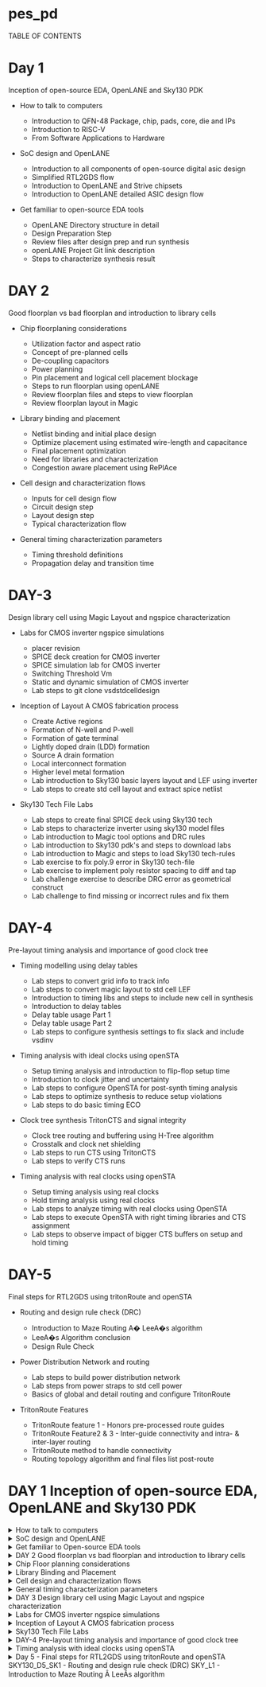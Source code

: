 # pes_pd

 <summary>TABLE OF CONTENTS </summary>

# Day 1
Inception of open-source EDA, OpenLANE and Sky130 PDK

+ How to talk to computers
  
  + Introduction to QFN-48 Package, chip, pads, core, die and IPs
  + Introduction to RISC-V
  + From Software Applications to Hardware
    
+ SoC design and OpenLANE
  
   + Introduction to all components of open-source digital asic design
   + Simplified RTL2GDS flow
   + Introduction to OpenLANE and Strive chipsets
   + Introduction to OpenLANE detailed ASIC design flow
     
+ Get familiar to open-source EDA tools
  
   + OpenLANE Directory structure in detail
   + Design Preparation Step
   + Review files after design prep and run synthesis
   + openLANE Project Git link description
   + Steps to characterize synthesis result

# DAY 2
Good floorplan vs bad floorplan and introduction to library cells

+ Chip floorplaning considerations
  
    + Utilization factor and aspect ratio
    + Concept of pre-planned cells
    + De-coupling capacitors
    + Power planning
    + Pin placement and logical cell placement blockage
    + Steps to run floorplan using openLANE
    + Review floorplan files and steps to view floorplan
    + Review floorplan layout in Magic
      
+ Library binding and placement
  
    + Netlist binding and initial place design
    + Optimize placement using estimated wire-length and capacitance
    + Final placement optimization
    + Need for libraries and characterization
    + Congestion aware placement using RePlAce

+ Cell design and characterization flows
  
    + Inputs for cell design flow
    + Circuit design step
    + Layout design step
    + Typical characterization flow
   
+ General timing characterization parameters
  
    + Timing threshold definitions
    + Propagation delay and transition time
   
# DAY-3
 Design library cell using Magic Layout and ngspice characterization

  + Labs for CMOS inverter ngspice simulations
    
     + placer revision
     + SPICE deck creation for CMOS inverter
     + SPICE simulation lab for CMOS inverter
     + Switching Threshold Vm
     + Static and dynamic simulation of CMOS inverter
     + Lab steps to git clone vsdstdcelldesign
     
+ Inception of Layout A CMOS fabrication process
  
     + Create Active regions
     + Formation of N-well and P-well
     + Formation of gate terminal
     + Lightly doped drain (LDD) formation
     + Source A drain formation
     + Local interconnect formation
     + Higher level metal formation
     + Lab introduction to Sky130 basic layers layout and LEF using inverter
     + Lab steps to create std cell layout and extract spice netlist
      
+ Sky130 Tech File Labs
     
    + Lab steps to create final SPICE deck using Sky130 tech
    + Lab steps to characterize inverter using sky130 model files
    + Lab introduction to Magic tool options and DRC rules
    + Lab introduction to Sky130 pdk's and steps to download labs
    + Lab introduction to Magic and steps to load Sky130 tech-rules
    + Lab exercise to fix poly.9 error in Sky130 tech-file
    + Lab exercise to implement poly resistor spacing to diff and tap
    + Lab challenge exercise to describe DRC error as geometrical construct
    + Lab challenge to find missing or incorrect rules and fix them

# DAY-4
 Pre-layout timing analysis and importance of good clock tree

+ Timing modelling using delay tables
  
    + Lab steps to convert grid info to track info
    + Lab steps to convert magic layout to std cell LEF
    + Introduction to timing libs and steps to include new cell in synthesis
    + Introduction to delay tables
    + Delay table usage Part 1
    + Delay table usage Part 2
    + Lab steps to configure synthesis settings to fix slack and include vsdinv
      
+ Timing analysis with ideal clocks using openSTA
  
    + Setup timing analysis and introduction to flip-flop setup time
    + Introduction to clock jitter and uncertainty
    + Lab steps to configure OpenSTA for post-synth timing analysis
    + Lab steps to optimize synthesis to reduce setup violations
    + Lab steps to do basic timing ECO

+ Clock tree synthesis TritonCTS and signal integrity
      
    + Clock tree routing and buffering using H-Tree algorithm
    + Crosstalk and clock net shielding
    + Lab steps to run CTS using TritonCTS
    + Lab steps to verify CTS runs

 + Timing analysis with real clocks using openSTA
   
    + Setup timing analysis using real clocks
    + Hold timing analysis using real clocks
    + Lab steps to analyze timing with real clocks using OpenSTA
    + Lab steps to execute OpenSTA with right timing libraries and CTS assignment
    + Lab steps to observe impact of bigger CTS buffers on setup and hold timing

# DAY-5
 Final steps for RTL2GDS using tritonRoute and openSTA

+ Routing and design rule check (DRC)
  
    + Introduction to Maze Routing A� LeeA�s algorithm
    + LeeA�s Algorithm conclusion
    + Design Rule Check
      
+ Power Distribution Network and routing
  
    + Lab steps to build power distribution network
    + Lab steps from power straps to std cell power
    + Basics of global and detail routing and configure TritonRoute
      
+ TritonRoute Features

    + TritonRoute feature 1 - Honors pre-processed route guides
    + TritonRoute Feature2 & 3 - Inter-guide connectivity and intra- & inter-layer routing
    + TritonRoute method to handle connectivity
    + Routing topology algorithm and final files list post-route

# DAY 1  Inception of open-source EDA, OpenLANE and Sky130 PDK

</details><details>
<summary> How to talk to computers </summary>
 

Introduction to QFN-48 package,Chips,Pads,Core,Die,and IP's

Here we are taking aurdino board, we are discussing about the circled chip in the below picture
   ![image](https://github.com/pavithra7369/pes_pd/assets/143084423/eb1d857d-55ba-43ca-9dff-0ac52a8c3ff4)
   > Block diagram of aurdino board
   ![image](https://github.com/pavithra7369/pes_pd/assets/143084423/cea47917-f860-4539-ba2a-fd8b8273ce09)
  >  Te chip design of package QFN-48(Quad flat No-leads) is shown below
   ![image](https://github.com/pavithra7369/pes_pd/assets/143084423/75264392-6050-4707-8999-2ab890f94965)

  > Wire bounds are used to connect the pins to the boundaries of chip,this is how transfer signals from outside world enter into the interior of chip.

  ![image](https://github.com/pavithra7369/pes_pd/assets/143084423/667b709c-0df0-4346-bf56-a8f8e004e14b)

> Pads -> We can send signals from pins through pads(signals enter and leave the chip through pads)

> core -> Core of chip is where digital logic placed

> Die -> A die is a small block of semiconducting material on which a given functional circuit is fabricated.

![image](https://github.com/pavithra7369/pes_pd/assets/143084423/8797d493-9a38-4ded-ad16-867492954c9a)

In this course we are dealing with RISC-V SOC

![image](https://github.com/pavithra7369/pes_pd/assets/143084423/7be844a6-4669-49cc-a547-ea270174b0af)

+ DAC,PLL,SRAM,ADC combined form *Foundry IP's*
+ Foundry is a place where chips get manufactured
+ IP's stands for Intelluctual property ,they are called intelluctual,since some amount of intellligence is required.
+ Foundry is the one we need to communicate with,to communicate with foundry there are soome interface files which foundry gives to us.

Introduction to RISC 

>  Implement RICS-V Specifications using some RTL,RTL used here is picorv32 cpu core and then from RTL to layout standard RTL-GDS flow.
> >RISC-V architecture->RTL->Layout

![image](https://github.com/pavithra7369/pes_pd/assets/143084423/ed42f718-c358-44e4-8cb1-e72528ee48a4)


 From Software Applications to Hardware
How does different apps run on the chip?
+ The application software enters the system software, the system software contains OS,Compiler & Assembler.
![image](https://github.com/pavithra7369/pes_pd/assets/143084423/72d02642-833c-4dff-a5d9-497fe4e68bd9)

+ The operating system(OS) performs the following functions :-Handle IO operation, Allocates memory, low level syetem functions
+ The compiler converts the c,c++ to *.exe file, the syntax off instructions depends on what kind of hardwaree is used(ex:-RISC V ,ARM)
+ The assembler takes the instructions and converts to machine level language.
+ the instructions after the compiler acts as an "Abstract interface" between the C language and the hardware, this Abstract interface is called as the *Instruction set architecture* or *Architecture of the computer*

![image](https://github.com/pavithra7369/pes_pd/assets/143084423/9c902fd3-8923-47d3-977c-60e4fb2baab4)

  + The output of Assembler,is binary,we need to implement this in hardware,that is where hadware description language and the RTL is getting synthesized 
    into netlist,and from this Synthesized Netlist to hardware is Physical design implementation of the Netlist. 
  ![image](https://github.com/pavithra7369/pes_pd/assets/143084423/6da1b319-be71-44c1-b37a-f71b14571a56)

</details> <details>
 
<summary> SoC design and OpenLANE </summary>

+ Introduction to all components of open source digital aasic design
 >  Application specific integrated circuit requires RTL designs,EDA tools and PDK data.

![image](https://github.com/pavithra7369/pes_pd/assets/143084423/db56038a-ec73-4da6-84fc-f8f4123dde72)

 + Examples of RTL designs available are librecores.org,opencores.org,github.com
 + Examples of some EDA tools available are openROAD,Qflow,spice,openLANE etc.
   
   ![image](https://github.com/pavithra7369/pes_pd/assets/143084423/c07c89e0-d530-4f53-9320-2a386dfb0a6c)

+ PDK's (process design kit)
  A process design kit (PDK) is a set of files used within the semiconductor industry to model a fabrication process for the design tools used to design 
 an integrated circuit. The PDK is created by the foundry defining a certain technology variation for their processes,
 PDK'S is collection of files for EDA tools used to design on IC(integraed circuits)
 PDK's acts as interface between FAB and designers.
 The first open source PDK is skywater,it was released in june 30 2020.

+ ASIC Design flow-> objective of ASIC flow is to take design from register tranfer level(RTL) all the way down to GDSII(format used for final layout)

+ Simplified RTL to GDSII flow
  
  ![image](https://github.com/pavithra7369/pes_pd/assets/143084423/ca2b811c-7c68-4706-a7a5-b5a6f61732e2)
  1) Synthesis
    + Design is illustrated in circuits made out of components in standard cell libraries
      ![image](https://github.com/pavithra7369/pes_pd/assets/143084423/cc493485-09ef-48af-9434-da53138fcb74)

    + Result is circuit described in HDL and usually referred to as gate level netlist.
    + each cell has different views/models
        + electrical ,HDL,SPICE
        + Layout (abstract and detailed)

  2) Floor and power planning
  ![image](https://github.com/pavithra7369/pes_pd/assets/143084423/5e32f4ee-eb7c-4711-a3fe-44353a0ed2b6)

  3) Placement
     + Usually placement is done in two steps-> global,detailed
     + Global placements tries to find optimal postions for cells such positions are not nessecerily legal so cells may overlap or Go off Rows
     + In deltailed placement positions are alterred
       ![image](https://github.com/pavithra7369/pes_pd/assets/143084423/64b875cd-5f57-485f-a8d6-4b8583daa872)

  4) Clock tree synthesis(CTS)
    +CTS delivers clock to all the sequential elements,within a minimum clock skew and in good shape(usually H OR X)
   ![image](https://github.com/pavithra7369/pes_pd/assets/143084423/06738668-9b95-41e8-afe1-d7fcc02a95cb)

   5) Routing
      ![image](https://github.com/pavithra7369/pes_pd/assets/143084423/50f6bf17-0170-477a-8349-36439e3bcc05)

     + Implement the interconnect using available metal layers
     + metal tracks form a huge grid
     + divide and conquer
        + global routing-> Generates routing guides
        + detailed routing->Uses of routing guides to implement the actual wiring

  6) Sign off
     ![image](https://github.com/pavithra7369/pes_pd/assets/143084423/d6d20977-8cac-4c50-8fdc-d6eafbeae9b9)
     
     + Physical verification and Timing verifaction
     + physical verification includes DRC(Design rule checking),layout vsschematc(LVS)
     + Timing verification includes static timing analysis(STA0)


## Intoduction to openLANE and Strives chipsets
  + What is openLANE?
   OpenLane is an automated RTL to GDSII flow based on several components including OpenROAD, Yosys, Magic, Netgen and custom methodology scripts for 
   design exploration and optimization.
  + strive is a family of open everything SOC's->open EDA,PDK's,RTL
    ![image](https://github.com/pavithra7369/pes_pd/assets/143084423/ef4f24db-0820-45d3-aaf3-caa547d9c3ee)

  + Main goal is to produce GDSII with no human intervention (no-human-in-the-loop),no LVS violations, no DRC violation.
  + OpenLANE can be used to harden macros and chips.
  + openLANE has 2 modes of operation->autonomous or interactive
  + openLANE has design space exploration
  + openLANE comes with large number of design examples,there are 43 with best configurations

 ## Introduction to OpenLANE detailed ASIC design flow
 ![image](https://github.com/pavithra7369/pes_pd/assets/143084423/76821ce9-9c34-4b43-a807-4c23cd9e18fc)
   + Starts at design RTL ends at final layout in GDSII
   + Synth Exploration utility can used to generate a report that shows about the design delay and area is effected by the Synthesis Strategy and based on 
     this exploration we can pick the best strategy
     ![image](https://github.com/pavithra7369/pes_pd/assets/143084423/37c98d05-11cd-43b5-869b-7d721edeb3a1)

   + Design exploration is used to switch design configurations for findinng the best configurations
     ![image](https://github.com/pavithra7369/pes_pd/assets/143084423/53636773-7040-4ac2-a625-aaaff452d49c)

   + The design Exploration is also used for Regression testing(CI)
      ![image](https://github.com/pavithra7369/pes_pd/assets/143084423/9259922e-4869-4c27-bca4-5c0d294785ab)
   + After regression testing, DFT(design for test) is performed
     ![image](https://github.com/pavithra7369/pes_pd/assets/143084423/c3d348d0-7e49-4c74-bbb8-0e69850d56fc)
   + Physical implementation-> It is also called automated PnR(place and route)
     ![image](https://github.com/pavithra7369/pes_pd/assets/143084423/4a6f12bb-61f1-4f92-aff1-d66509504b16)
   + After Physical implementation we Do LEC(Logic Equivalence Check) using Yosys.
     ![image](https://github.com/pavithra7369/pes_pd/assets/143084423/7ea6f90d-b963-4b1f-aab7-2b4b45403618)
   + The next step is Fake antenna diodes insertion or dealing with antenna rules violations
     ![image](https://github.com/pavithra7369/pes_pd/assets/143084423/ad794448-a510-490d-890a-6c7f9e547b3e)
     There are 2 solutions:-
     1)Briding->attaches a higher layer immediately , requires router awarness
     2)Add antenna diode cell to leak away charges , antenna diodess are provided by SCL
     There is a preventive approach , it is to add fake antenna diode next to every cell input after placement, run the antenna checker(magic),if the checker reports a violations on the cell input pin,replace the fake diode cell by a real one.
     
   + After this process we have the SIGN OFF which has the Static timing analysis,design rule checking and Layout vs schematic.
     ![image](https://github.com/pavithra7369/pes_pd/assets/143084423/7ff10e21-613c-412d-b260-4ad0e55d7324)
   + Physical verification DRC & LVS
     ![image](https://github.com/pavithra7369/pes_pd/assets/143084423/87d7eb75-aad0-449b-90d5-003b93e70d0d)

</details> <details>
<summary>
 Get familiar to Open-source EDA tools
</summary>
 
## OpenLANE Directory structure in detail
> openLANE is actually a flow that contains several EDA tools.
> cd->change directory
> ls->listing
> ltr->order
> la---help ->to know about a command
+ The PDK varient used here is skywater130nm
+ skywater130nm has two subdirectories
     + libs.ref (process specific)
     + libs.tech (specific to tool)
+ fd-> foundry name
+ sc->standard cell
+ hd->high density
  
  ![WhatsApp Image 2023-09-16 at 08 18 03](https://github.com/pavithra7369/pes_pd/assets/143084423/7e07ef89-7d10-48a0-a42b-52790e880cf6)
  
![image](https://github.com/pavithra7369/pes_pd/assets/143084423/fc807a12-3a37-49a3-84ef-6422049c16db)

## Design Preparation Step

+ Go to terminal
  
  > cd/desktop/works/tools/openlane_workshop__dir/openlane
  
  > docker
  
  > ./flow.tcl -interactive
  
  > package require openlane 0.9
  

![WhatsApp Image 2023-09-16 at 07 46 40](https://github.com/pavithra7369/pes_pd/assets/143084423/69cd4647-e7ca-4550-ab4d-745b420c16be)
![image](https://github.com/pavithra7369/pes_pd/assets/143084423/d73bb692-c00b-4352-9d28-c41d25d1eb51)
![image](https://github.com/pavithra7369/pes_pd/assets/143084423/a0af3f22-ef6b-40fe-841a-93436622167e)

## Review files after design and run synthesis

![image](https://github.com/pavithra7369/pes_pd/assets/143084423/97856699-ff57-49b7-b55c-4f70e39670ae)
![image](https://github.com/pavithra7369/pes_pd/assets/143084423/84c5f0c6-1fd9-4c5a-b44c-c2505007757b)

To calculate flop ratio
![WhatsApp Image 2023-09-16 at 08 49 39](https://github.com/pavithra7369/pes_pd/assets/143084423/b8d3a8a0-65be-4cca-a547-02cdc932ec83)
![WhatsApp Image 2023-09-16 at 08 49 50](https://github.com/pavithra7369/pes_pd/assets/143084423/578b7c4d-adb0-4395-9904-6dd2317b1f6b)
+ Divide 1634 by 17323
+ 17323 is the Number of cells
+ (1634/17323) ->0.094 This is the flop ratio 

 </details><details>
<summary>  DAY 2 Good floorplan vs bad floorplan and introduction to library cells </summary>

 </details><details>
<summary> Chip Floor planning considerations </summary>
  
  ## Utilization factor and aspect ratio
    
   + Define Width and height of core and die
     
 ![image](https://github.com/pavithra7369/pes_pd/assets/143084423/8262b5ed-03e8-430b-89ce-6fdd6afc0a9a)
 > Dimensions of chip depend on dimensions of logic gates and flip flops
 > Convert the symbols into physical dimension
 > A core is the section of the chip where the fundamental logic of design is pplaced
 > Die is a small semiconductor material speciment on which the fundamental circuit is fabricated.
 > Place all the logical cells inside the core, in this case the logical cells occupies the complete areea of core, so, 100% utilization

![image](https://github.com/pavithra7369/pes_pd/assets/143084423/d090f55b-7c7f-4487-829c-b40b07bcd14e)
> When utilization factor is 1, means that the core is completely occupied and we cannot add any more cells in the logic
> If utilization factor is not equal to "1" then we can add additional cells
  ![image](https://github.com/pavithra7369/pes_pd/assets/143084423/880ead6f-e749-4fab-b821-9836895f5c67)
> Aspect ratio is 1 for a sqaure chip,and for a rectangular hcip aspect tatio can be in decimal value.

  + Define locations of preplaced cells
    ![image](https://github.com/pavithra7369/pes_pd/assets/143084423/6b28ea4e-068b-44ac-855f-d23a703ced3f)
> In preplaced cells we can divide the logic gates into two blocks
> Both the blocks arre impplemented separately,by extending IO pins and then black box the blocks
> separate the black bosex as 2 different modules
> Advantage of this process is , if part of logic is used multiple times on a network,we need not implement multipple times, we can just black box 
 them,now these blocks can be connected multiple times into the netlist and can be used whenever required

![image](https://github.com/pavithra7369/pes_pd/assets/143084423/bfa748c5-7031-4afe-80e7-dec6a4b8d6f1)

> These IP's/blocks have user-defined locations and hence are placed in chip before automated placement-and-routing and are called pre placed cells.
> The llocaations of pre placed cells are not touched when we go on with the design cycle, so once the pre-placed cells are placed their locations can't 
 be moved in the completely design cycle,so locations of pre placed cells are should be very well defined
> Piece of macros that is used multiple times (we can implement memories once, then they are reused multiple times,so we need not implement in each and 
 every time)
  
   + De-coupling capacitors
     > we use decoupling capacitors,they are huge capacitors completely dilled with charge, when there is switching aactivity,decoupling  capacitors loses 
      some charge
     > It's decoupled from the main circuit
       ![image](https://github.com/pavithra7369/pes_pd/assets/143084423/2cfa7676-e3bb-4338-b5cf-4f26ac140f64)
     > This block will not miss any switching activity and cross talk


  + Power planning
    > Power planning during the Floorplanning phase is essential to lower noise in digital circuits attributed to voltage droop and ground bounce.
    > When a transition occurs on a net, charge associated with coupling capacitors may be dumped to ground. If there are not enough ground taps charge 
      will accumulate at the tap and the ground line will act like a large resistor, raising the ground voltage and lowering our noise margin.
![image](https://github.com/pavithra7369/pes_pd/assets/143084423/19b83ea7-1d76-4ee6-b03e-71e5aa0535db)

 + Pin Placement
     > After power planning the next step is pin placement, Input and Output pins are provided
     ![image](https://github.com/pavithra7369/pes_pd/assets/143084423/40e84154-703b-4ed5-ba78-227b49559ea9)

+ Logical cell placement blockage
  ![image](https://github.com/pavithra7369/pes_pd/assets/143084423/ae193a2c-09a1-4191-a469-a03f2308f1d5)
  > Now floorplan is ready forr placement and routing step

  ## Steps to run FLoorplan using OpenLANE
  After synnthesis, open terminal and run floorplan
  > cd floorplan
  ![WhatsApp Image 2023-09-16 at 13 35 35](https://github.com/pavithra7369/pes_pd/assets/143084423/b93e0714-5bdd-414b-9b05-4f9ae317c04e)
  
  ![WhatsApp Image 2023-09-16 at 13 39 53](https://github.com/pavithra7369/pes_pd/assets/143084423/6eadd80b-2848-4d29-8c8e-8e9325ef7cf1)
  
  ![image](https://github.com/pavithra7369/pes_pd/assets/143084423/498e7194-861d-45e5-8e51-2ff7742aa211)

 </details><details>
  <summary>Library Binding and Placement </summary>

 +  Placement and routing
    1) bind netlist withphysical cells
     > shape of the gates represent the functionality of the gates, inreality all gthe gates are represented as boxes
     > each components are given proper shape
     > library has all the  height,width,delay informations of a particular cell and the required conditions of the cell,libraries can be further divided 
      by shape/size and delay information.
     > Libraries also contain various flavour of a particular cell
   2) Placement
     > ![image](https://github.com/pavithra7369/pes_pd/assets/143084423/e73abb22-8e4d-425e-b4ac-9595773c60f7)
     > Pre placed cells are not to be affected and no cells should be placed in that area.
     > In the above picture we see that the FF1 and FF2 are pplaced accordingly, this causes huge length
  3) Optimize placement
     >  here we will estimate the capacitances, and wire length based on insert repearters
        ![image](https://github.com/pavithra7369/pes_pd/assets/143084423/6401b75f-6a2b-405e-b6a5-e07afdf62e49)
     > We have to maintain signal integrity, so we use repeators,which are buffers that will re-condition the  original signals make a new signal and 
      replicates the original signal.
     > There is loss of area despite maintainng signal integrity
     > Signal integrity needs to be maintained in all the cells
     > The distance between each cell is calculated by slew/ transition
     ![image](https://github.com/pavithra7369/pes_pd/assets/143084423/d5080495-b715-42de-92de-718afb6df1d2)
     > Logic is optimized based on placement conditions
 4) STA (static timing analysis
      
+  Library characterization and modelling
  Libraries provide standardized building blocks that enhance design productivity and reusability, while characterization provides the essential data 
  needed to accurately model and simulate the behavior of these components, ensuring that the final design meets its performance, power, and reliability 
  goals.

+ Congestion aware placement using RePlAce
   > Placement is of 2 tyoes detailed placement and global placement
   ![WhatsApp Image 2023-09-16 at 14 46 07](https://github.com/pavithra7369/pes_pd/assets/143084423/6363b009-3d30-46a2-a3ad-e9214e838f55)
   ![WhatsApp Image 2023-09-16 at 14 47 23](https://github.com/pavithra7369/pes_pd/assets/143084423/bd7f5dea-5380-45df-9beb-91a6509d32fd)
   ![WhatsApp Image 2023-09-16 at 14 47 45](https://github.com/pavithra7369/pes_pd/assets/143084423/448568a8-e305-4d3f-87c3-1b14854c956f)
  > on further zooming
   ![WhatsApp Image 2023-09-16 at 14 48 21](https://github.com/pavithra7369/pes_pd/assets/143084423/6d8a15d9-ca9b-40c9-8fa4-82376c049d13)

 </details><details>
 <summary> Cell design and characterization flows
 </summary>
  
  ##  Inputs for cell design flow
   > Standard cells are placed in library
   > one of the section stores all the stanadard cells
   > Library consists different cells of functionalaity, Vt ,size
  ![image](https://github.com/pavithra7369/pes_pd/assets/143084423/5f89ad19-bcee-4fd9-895d-02fd4496800d)

   > for example the IC design flow for inverters, is represented in the form of shape,timinng behaviour, power charcteristic and so on..
   > IC  design flow consists of inputs, design steps and outputs
   > Further inputs have PDK's
  ![image](https://github.com/pavithra7369/pes_pd/assets/143084423/65c77a4b-2825-4fa3-a7ab-774a70e82dc8)

  ## Circuit design steps
  > Here in the first step user design specifications are provided such as cell height,supply vltage,metal layer,pin location and so on.
  > In the design steps circuit design,layout design and characertization is present
![image](https://github.com/pavithra7369/pes_pd/assets/143084423/f0d57c35-1f87-489c-af1a-15428f1002e8)
  > In circuit design circuit is designed with user specifications
## Layout design steps
 > In layout specification we design the logic using PMOS and NMOS and then find the 
    Euler's path for both nmos network and pmos network
 > Based on Eulers path we draw sstick diagram.
  ![image](https://github.com/pavithra7369/pes_pd/assets/143084423/85140afc-2282-4261-a356-5935a7b42622)
 > The output of layout design will be GDSII, LEF(defines width and height of cell),extracted spice netlist (provides information of parasatic 
   capacitances and resistances)
>Characterization provides Timing,noise and power information

## Typical characterization flow
+ The characterization flow is as follows:-
  
 > Read in the model
 > Read the brhaviour of buffer
 > Recognize the behaviour of buffer
 > Read subcircuits of inveter
 > Attach necessary power source
 > Apply stimmulus
 > Provide necessary output capacitances
 > Provide necessary simulation command

+ The characterization flow is made into a configuration file to the characterization software called 'GUNA'
+ GUNA generates timing, noise, timing,power
+ Characterization is divided into
   > Timing characterization
   > Power characterization
   > Noise characterization 

</details> <details>
<summary> General timing characterization parameters</summary>

 ## General timing characterization parameters
 ![image](https://github.com/pavithra7369/pes_pd/assets/143084423/90bad427-7ed1-450f-8ed7-d70abfcabd04)

## Propagation Delay and Transition time

+ Propogation delay -> Propagation delay of a gate or cell is the time it takes for a signal at the input pin to affect the output signal at output pin. 
 For any gate propagation delay is measured between 50% of input transition to the corresponding 50% of output transition.
   > Propagation delay=time(out_fall_thr)-time(in_fall_thr)
   > Propagation delay=time(out_rise_thr)-time(in_rise_thr)
   > Negative delay is not expected , negative dlay indicates poor choice of threshold points.
+ Transition time -> Transition delay or slew is defined as the time taken by signal to rise from 10 %( 20%) to the 90 %( 80%) of its maximum value.
  > Rise time transition  = time(slew_high_rise_thr) - time (slew_low_rise_thr)
  > Fall  time transition  = time(slew_high_fall_thr) - time (slew_low_fall_thr)

# DAY3
</details><details>
<summary>DAY 3 Design library cell using Magic Layout and ngspice characterization</summary>

</details> <details>
<summary>Labs for CMOS inverter ngspice simulations</summary>

## Placer revision
> 4 Stratergies are supported by IO placer.
![image](https://github.com/pavithra7369/pes_pd/assets/143084423/4456ad1f-49bf-4b36-9b44-892bcffdee0f)
> we can change the floorplan

## SPICE deck creation for CMOS inverter
 + To simulate standard cells we need to create spice deck for complete netlist
  1) component connectivity
  2) component values
  3) Identify nodes
  4) Name nodes

+ Spice deck is shown in below picture
     ![image](https://github.com/pavithra7369/pes_pd/assets/143084423/c3ce06c5-435b-4960-9d65-8b1dbd2523fa)

 ## SPICE simulation lab for CMOS inverter
 ![image](https://github.com/pavithra7369/pes_pd/assets/143084423/6787d554-16c5-4f1d-b0f3-2cff3d0c24fa)

## Switching Threshold
> CMOS is robust device
![image](https://github.com/pavithra7369/pes_pd/assets/143084423/11104bbd-1569-4273-87ef-d4d80b40eac6)
+ switching threshold is a point wherre vin=vout
+ At the intersection both PMOS and NMOS are in saturation
  
![image](https://github.com/pavithra7369/pes_pd/assets/143084423/01e39412-2e3a-42d9-a3af-ad6c4c09d930)

![image](https://github.com/pavithra7369/pes_pd/assets/143084423/916d9dcb-e137-48ae-b276-fb25f60986a6)

## Static and dynamic simulation of CMOS inverter
> In dynamic simulation we provide pulse input and simulation is trasient analysis
 ![image](https://github.com/pavithra7369/pes_pd/assets/143084423/6e2374de-5f25-468e-b931-32a1599a0caf)

> Rise delay -> 1.1667277-1.0146
![image](https://github.com/pavithra7369/pes_pd/assets/143084423/de5904c9-1259-4e80-b7e8-922bfca93edc)

> fall delay -> 2.07653-2.00486 
![image](https://github.com/pavithra7369/pes_pd/assets/143084423/8dd1c6f2-b172-41e8-a919-496927c2fe46)

## Lab steps to git clone vsdstdcelldesign
Use the below url to clone
> https://github.com/nickson-jose/vsdstdcelldesign.git

> git glone https://github.com/nickson-jose/vsdstdcelldesign.git
Command
> magic -T sky130A.tech sky130_inv.mag &

> ![Screenshot 2023-09-16 173200](https://github.com/pavithra7369/pes_pd/assets/143084423/097eac3f-3a9e-47ba-b3d0-457fa228625e)

</details> <details>
<summary>Inception of Layout A CMOS fabrication process</summary>
 
## 16 Mask process
## Create Active regions
1) Selecting a substrate
 ![image](https://github.com/pavithra7369/pes_pd/assets/143084423/e2205b8d-657c-4ae5-aa98-343bb1e60ead)

2) Create active region for transistors
 ![image](https://github.com/pavithra7369/pes_pd/assets/143084423/af09f229-3476-478f-ac38-283511a141cb)
## Formation of N-well and P-well
3) N-well and P-well formation
   > N well is created for PMOS andd P well is created for NMOS
 ![image](https://github.com/pavithra7369/pes_pd/assets/143084423/594ed881-1269-4d7f-8fe3-547e9446490b)
## Formation of gate terminal
4) Formation of gate
  ![image](https://github.com/pavithra7369/pes_pd/assets/143084423/d590668e-9059-40e3-820a-ac27cbccdbbc)
## Lightly doped drain (LDD) formation
5)Lightly doped drain (LDD) formation
![image](https://github.com/pavithra7369/pes_pd/assets/143084423/258cd0d0-590a-4c77-8f1e-4b1d4f12c89e)
## Source and Drain formation
6) Source and drain formation
   ![image](https://github.com/pavithra7369/pes_pd/assets/143084423/675f3c09-3b76-403d-9a30-4ea762cde5a2)
## Local interconnect formation
7) Local interconnect formation
   ![image](https://github.com/pavithra7369/pes_pd/assets/143084423/48234735-86a7-4c91-83b2-544a299dc164)
## Higher level metal formation
8) Higher level metal formation
  ![image](https://github.com/pavithra7369/pes_pd/assets/143084423/d8462cd4-3569-431c-9ea7-f7ec5b1455c7)
 ![image](https://github.com/pavithra7369/pes_pd/assets/143084423/9e48103f-f022-494d-b423-cc8adf7038c0)

## SKY_L8 - Lab introduction to Sky130 basic layers layout and LEF using inverter
![image](https://github.com/pavithra7369/pes_pd/assets/143084423/8c04ebfa-dd14-4a2e-8f05-b8306865d3ed)
DRC Errors
> To check for errors, go to DRC and click on 'DRC Find next error'
> To know what the error is actually,it will be presnt in the tkcon window
 ![image](https://github.com/pavithra7369/pes_pd/assets/143084423/e9446041-2205-4ff3-a848-2713c4321e8f)

## Lab steps to create std cell layout and extract spice netlist
> To extract spice command

   > extract all
   > ext2spice cthresh 0 rthresh 0

![WhatsApp Image 2023-09-16 at 19 26 27](https://github.com/pavithra7369/pes_pd/assets/143084423/75526019-b416-49f2-b4ff-3fd21fdbbf8c)

> Spice files

![image](https://github.com/pavithra7369/pes_pd/assets/143084423/618f5acc-3cf4-4fcf-a3f6-b8fff2542799)

</details> <details>
<summary>Sky130 Tech File Labs</summary>

## Lab steps to create final SPICE deck using Sky130 tech
![image](https://github.com/pavithra7369/pes_pd/assets/143084423/b4f48b58-2311-4e4f-9ac6-1d09d316b850)

> In the above image 'Y' represents drain, 'A' represents drain, 'VGND' represents source,'VPWR' represents substrate.
> Scaling -> dimension*scale

## Lab steps to characterize inverter using sky130 model files
> To plot we use the command
  > plot y vs time a

![image](https://github.com/pavithra7369/pes_pd/assets/143084423/d55d5876-9520-49ce-903b-5c771c959b5c)

> Waveform

![image](https://github.com/pavithra7369/pes_pd/assets/143084423/d3e65b15-20c4-4b50-ad01-f8008a501395)

> ngspice

![WhatsApp Image 2023-09-16 at 19 59 58](https://github.com/pavithra7369/pes_pd/assets/143084423/e6a55ca6-1b37-4677-84b6-0cb465ca5f54)
![image](https://github.com/pavithra7369/pes_pd/assets/143084423/2981cb7e-cdb0-49e1-bc9b-2f546dd576da)

##  Lab introduction to Magic tool options and DRC rules
 Magic is a venerable VLSI layout tool, written in the 1980's at Berkeley by John Ousterhout, now famous primarily for writing the scripting interpreter 
 language Tcl. Due largely in part to its liberal Berkeley open-source license, magic has remained popular with universities and small companies. The 
 open- source license has allowed VLSI engineers with a bent toward programming to implement clever ideas and help magic stay abreast of fabrication 
 technology. However, it is the well thought-out core algorithms which lend to magic the greatest part of its popularity. Magic is widely cited as being 
 the easiest tool to use for circuit layout, even for people who ultimately rely on commercial tools for their product design flow.
 > http://opencircuitdesign.com/magic/

 ## Lab introduction to Sky130 pdk's and steps to download labs
 SKY130 pdk SKY130 is a mature 180nm-130nm hybrid technology developed by Cypress Semiconductor that has been used for many production parts. SKY130 is 
 now available as a foundry technology through SkyWater Technology Foundry.
 ![image](https://github.com/pavithra7369/pes_pd/assets/143084423/23bf15d8-0cf2-4357-9e1c-2424c85f1734)
 ![image](https://github.com/pavithra7369/pes_pd/assets/143084423/c92a648c-612e-4e55-9244-37f6b92f83e9)

Commands to open magic
 > magic -d XR

![WhatsApp Image 2023-09-16 at 20 50 18](https://github.com/pavithra7369/pes_pd/assets/143084423/13822bc5-8521-4ac5-b7e0-a584601f110d)

 
+ To see DRC error select area and type drc why in tkcon
  
  ![image](https://github.com/pavithra7369/pes_pd/assets/143084423/21cbc77b-ab16-440c-a551-450c5b35fbd4)

+ To fix the error open the sky130A.tech file using a editor and search for poly.9
  
 ![image](https://github.com/pavithra7369/pes_pd/assets/143084423/09df82be-3f7b-45f6-a74b-a5eedd792e68)

+ Now load the sky130A.tech file again and type the command drc check
  ![image](https://github.com/pavithra7369/pes_pd/assets/143084423/9f616ff5-e858-4767-b5fe-85d60bef53c1)

+ DRC error as geometrical construct
  
 > Open the nwell.mag file in magic. Seletch the nwell.6 and type the commands

   > cif ostyle drc
   > cif see dnwell_shrink
   > cif see dnwell_missing

![image](https://github.com/pavithra7369/pes_pd/assets/143084423/fbe2e7fb-0f3e-4329-a70f-735f11548005)

+ Error
  
![image](https://github.com/pavithra7369/pes_pd/assets/143084423/16bb4f67-fd6a-4995-abf7-c1f1a5077691)

> fix the error

![image](https://github.com/pavithra7369/pes_pd/assets/143084423/2530a6d9-578b-4253-bc0f-756a039dec96)

+ Now save the file and run DRC check

![image](https://github.com/pavithra7369/pes_pd/assets/143084423/6d9a886e-d943-421b-89c0-9fd47dd77101)

</details><details>
<summary>DAY-4
Pre-layout timing analysis and importance of good clock tree</summary>
 
## Timing models using delay tables
+ LEF files contain information of input ports,output ports,power and ground port and so on..
+ Guidelines for PnR are:
  + Input and output ports must lie on the intersection of vertical and horizontal tracks
  + Width of the standard cell should be odd multiples of the track pitch and height should be odd multiple of vertical track pitch
  >  ~/Desktop/work/tools/openlane_working_dir/pdks/sky130A/libs.tech/openlane/sky130fd_sc_hd/tracks.info

![WhatsApp Image 2023-09-17 at 20 02 21](https://github.com/pavithra7369/pes_pd/assets/143084423/45af9777-cd86-4e80-8c34-db9572263e47)

+ Pins must align with the li1 and met1 in preferred routing directions.

+ The Xspacing and Yspacing in the track file

![WhatsApp Image 2023-09-17 at 20 18 04](https://github.com/pavithra7369/pes_pd/assets/143084423/c5655f88-028c-46aa-b76f-9dc82b11771d)
+ Layer after setting the grid is in the below picture
![WhatsApp Image 2023-09-17 at 20 26 26](https://github.com/pavithra7369/pes_pd/assets/143084423/f5ee832b-a573-48f2-a8ba-ed78d7a83e01)

## Lab steps to Convert Magic Layout to Standard Cell LEF
> Now layout is done,port definitions are require for extracting LEF files
+ To define ports
    > Select the layer->Edit cell->Text
+ To Define the purpose of the port, for that we do port class and port use
    > select the port-> set the port class and port use here
+ Convert magic layout to standard cell LEF
  
1) In tkcon window of the 'sky130_inv.mag' file we the can change the name
   > save sky130_vsdinv.mag
2) To extract the LEF file type
   > lef write
3) type
   > less sky130_vsdinv.lef
  ![WhatsApp Image 2023-09-17 at 21 06 01](https://github.com/pavithra7369/pes_pd/assets/143084423/af68351c-d87b-4577-84f0-62850429d453)
4) Plug the generated lef file into PICORV32a
   ![image](https://github.com/pavithra7369/pes_pd/assets/143084423/e83e5111-06a6-40a8-805f-700554197c3d)
5) Copy the .mag file that we created to the 'src' folder of picorv32a folder.
   ![image](https://github.com/pavithra7369/pes_pd/assets/143084423/e325b645-feac-4a96-a7bf-7dfa5a5a0e2c)


## Delay tables
 A delay table lists the amount of delay as a function of one or more variables, such as input transition time and output load capacitance. From these table entries, the tool calculates each cell delay.

</details><details>
<summary>Timing analysis with ideal clocks using openSTA
</summary>
## Setup timing analysis and introduction to flip-flop setup time






</details><details>
<summary>Day 5 - Final steps for RTL2GDS using tritonRoute and openSTA
SKY130_D5_SK1 - Routing and design rule check (DRC)
SKY_L1 - Introduction to Maze Routing Â LeeÂs algorithm </summary>summary>
